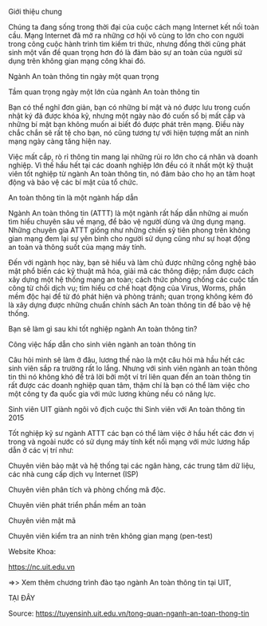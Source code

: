 Giới thiệu chung

Chúng ta đang sống trong thời đại của cuộc cách mạng Internet kết nối toàn cầu. Mạng Internet đã mở ra những cơ hội vô cùng to lớn cho con người trong công cuộc hành trình tìm kiếm tri thức, nhưng đồng thời cũng phát sinh một vấn đề quan trọng hơn đó là đảm bảo sự an toàn của người sử dụng trên không gian mạng công khai đó.

Ngành An toàn thông tin ngày một quan trọng

Tầm quan trọng ngày một lớn của ngành An toàn thông tin

Bạn có thể nghĩ đơn giản, bạn có những bí mật và nó được lưu trong cuốn nhật ký đã được khóa kỹ, nhưng một ngày nào đó cuốn sổ bị mất cắp và những bí mật bạn không muốn ai biết đó được phát trên mạng. Điều này chắc chắn sẽ rất tệ cho bạn, nó cũng tương tự với hiện tượng mất an ninh mạng ngày càng tăng hiện nay.

Việc mất cắp, rò rỉ thông tin mang lại những rủi ro lớn cho cá nhân và doanh nghiệp. Vì thế hầu hết tại các doanh nghiệp lớn đều có ít nhất một kỹ thuật viên tốt nghiệp từ ngành An toàn thông tin, nó đảm bảo cho họ an tâm hoạt động và bảo vệ các bí mật của tổ chức.

An toàn thông tin là một ngành hấp dẫn

Ngành An toàn thông tin (ATTT) là một ngành rất hấp dẫn những ai muốn tìm hiểu chuyên sâu về mạng, để bảo vệ người dùng và ứng dụng mạng. Những chuyên gia ATTT giống như những chiến sỹ tiên phong trên không gian mạng đem lại sự yên bình cho người sử dụng cũng như sự hoạt động an toàn và thông suốt của mạng máy tính.

Đến với ngành học này, bạn sẽ hiểu và làm chủ được những công nghệ bảo mật phổ biến các kỹ thuật mã hóa, giải mã các thông điệp; nắm được cách xây dựng một hệ thống mạng an toàn; cách thức phòng chống các cuộc tấn công từ chối dịch vụ; tìm hiểu cơ chế hoạt động của Virus, Worms, phần mềm độc hại để từ đó phát hiện và phòng tránh; quan trọng không kém đó là xây dựng được những chuẩn chính sách An toàn thông tin để bảo vệ hệ thống.

Bạn sẽ làm gì sau khi tốt nghiệp ngành An toàn thông tin?

Công việc hấp dẫn cho sinh viên ngành an toàn thông tin

Câu hỏi mình sẽ làm ở đâu, lương thế nào là một câu hỏi mà hầu hết các sinh viên sắp ra trường rất lo lắng. Nhưng với sinh viên ngành an toàn thông tin thì nó không khó để trả lời bởi một ví trí liên quan đến an toàn thông tin rất được các doanh nghiệp quan tâm, thậm chí là bạn có thể làm việc cho một công ty đa quốc gia với mức lương khủng nếu có năng lực.

Sinh viên UIT giành ngôi vô địch cuộc thi Sinh viên với An toàn thông tin 2015

Tốt nghiệp kỹ sư ngành ATTT các bạn có thể làm việc ở hầu hết các đơn vị trong và ngoài nước có sử dụng máy tính kết nối mạng với mức lương hấp dẫn ở các vị trí như:

Chuyên viên bảo mật và hệ thống tại các ngân hàng, các trung tâm dữ liệu, các nhà cung cấp dịch vụ Internet (ISP)

Chuyên viên phân tích và phòng chống mã độc.

Chuyên viên phát triển phần mềm an toàn

Chuyên viên mật mã

Chuyên viên kiểm tra an ninh trên không gian mạng (pen-test)

Website Khoa:

https://nc.uit.edu.vn

=>> Xem thêm chương trình đào tạo ngành An toàn thông tin tại UIT,

TẠI ĐÂY

Source: https://tuyensinh.uit.edu.vn/tong-quan-nganh-an-toan-thong-tin